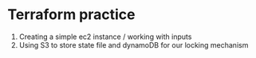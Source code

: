 # Terraform practice 

1) Creating a simple ec2 instance / working with inputs
2) Using S3 to store state file and dynamoDB for our locking mechanism